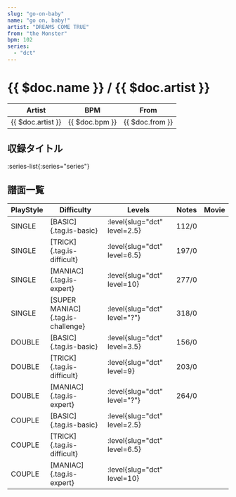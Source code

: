 ```yaml
---
slug: "go-on-baby"
name: "go on, baby!"
artist: "DREAMS COME TRUE"
from: "the Monster"
bpm: 102
series:
  - "dct"
---
```


# {{ $doc.name }} / {{ $doc.artist }}

|Artist|BPM|From|
|------|---|----|
|{{ $doc.artist }}|{{ $doc.bpm }}|{{ $doc.from }}|

## 収録タイトル

:series-list{:series="series"}

## 譜面一覧

|PlayStyle|Difficulty|Levels|Notes|Movie|
|---------|----------|------|-----|-----|
|SINGLE|[BASIC]{.tag.is-basic}|<div class="field is-grouped is-grouped-multiline"> :level{slug="dct" level=2.5}</div>|112/0||
|SINGLE|[TRICK]{.tag.is-difficult}|<div class="field is-grouped is-grouped-multiline"> :level{slug="dct" level=6.5}</div>|197/0||
|SINGLE|[MANIAC]{.tag.is-expert}|<div class="field is-grouped is-grouped-multiline"> :level{slug="dct" level=10}</div>|277/0||
|SINGLE|[SUPER MANIAC]{.tag.is-challenge}|<div class="field is-grouped is-grouped-multiline"> :level{slug="dct" level="?"}</div>|318/0||
|DOUBLE|[BASIC]{.tag.is-basic}|<div class="field is-grouped is-grouped-multiline"> :level{slug="dct" level=3.5}</div>|156/0||
|DOUBLE|[TRICK]{.tag.is-difficult}|<div class="field is-grouped is-grouped-multiline"> :level{slug="dct" level=9}</div>|203/0||
|DOUBLE|[MANIAC]{.tag.is-expert}|<div class="field is-grouped is-grouped-multiline"> :level{slug="dct" level="?"}</div>|264/0||
|COUPLE|[BASIC]{.tag.is-basic}|<div class="field is-grouped is-grouped-multiline"> :level{slug="dct" level=2.5}</div>|||
|COUPLE|[TRICK]{.tag.is-difficult}|<div class="field is-grouped is-grouped-multiline"> :level{slug="dct" level=6.5}</div>|||
|COUPLE|[MANIAC]{.tag.is-expert}|<div class="field is-grouped is-grouped-multiline"> :level{slug="dct" level=10}</div>|||
